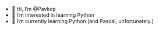 - 👋 Hi, I’m @Pavkop
- 👀 I’m interested in learning Python
- 🌱 I’m currently learning Python (and Pascal, unfortunately.)

<!---
Pavkop/Pavkop is a ✨ special ✨ repository because its `README.md` (this file) appears on your GitHub profile.
You can click the Preview link to take a look at your changes.
--->
